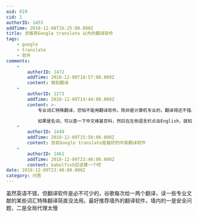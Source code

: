 ```yaml
---
aid: 819
cid: 1
authorID: 1453
addTime: 2018-12-08T16:25:00.000Z
title: 求推荐Google translate 以外的翻译软件
tags:
    - google
    - translate
    - 软件
comments:
    -
        authorID: 1472
        addTime: 2018-12-08T18:57:00.000Z
        content: 微软翻译
    -
        authorID: 1273
        addTime: 2018-12-09T14:44:00.000Z
        content: >-
            专业词汇特殊翻译，恐怕不能用翻译软件。除非是计算机专业的，翻译得还不错。其他专业建议查专业词典。  

            如果是名词，可以查一下中文维基百科，然后在左侧语言栏点击English，就知道对应的英语。反之，查英文维基百科，然后点中文，也可查阅术语翻译。
    -
        authorID: 1449
        addTime: 2018-12-09T15:58:00.000Z
        content: 目前Google translate是最好的中英翻译软件
    -
        authorID: 1461
        addTime: 2018-12-09T23:48:00.000Z
        content: babelfish应该算一个吧
date: 2018-12-09T23:48:00.000Z
category: 问答
---
```


虽然英语不错，但翻译软件是必不可少的，谷歌每次给一两个翻译，读一些专业文献的某些词汇特殊翻译简直没法用。最好推荐墙外的翻译软件，墙内的一是安全问题，二是全局代理太慢

